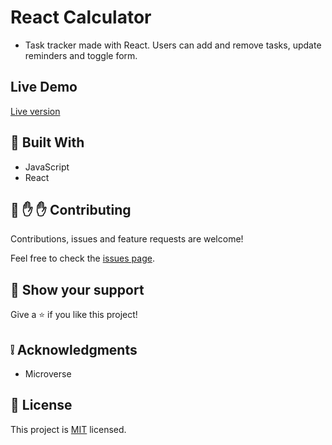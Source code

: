 # React Calculator

- Task tracker made with React. Users can add and remove tasks, update reminders and toggle form.

## Live Demo

[Live version](https://math-magicians-karmaester.herokuapp.com/)

## :hammer: Built With

- JavaScript
- React


## 🤝 :raised_hand: :raised_hand: Contributing

Contributions, issues and feature requests are welcome!

Feel free to check the [issues page](https://github.com/karmaester/react-calculator/issues).

## :muscle: Show your support

Give a ⭐️ if you like this project!

## :grey_exclamation: Acknowledgments

- Microverse

## 📝 License

This project is [MIT](https://opensource.org/licenses/MIT) licensed.